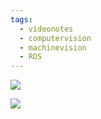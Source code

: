 ```yaml
---
tags:
  - videonotes
  - computervision
  - machinevision
  - ROS
---
```

![](https://www.youtube.com/watch?v=A3nw2M47K50)

![](https://www.youtube.com/watch?v=T9xZ22i9-Ys&list=PLunhqkrRNRhYAffV8JDiFOatQXuU-NnxT&index=10)